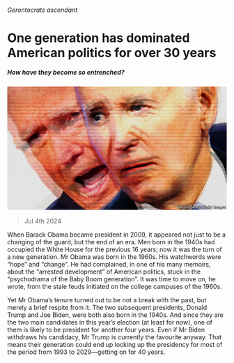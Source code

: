 ###### Gerontocrats ascendant

# One generation has dominated American politics for over 30 years 

##### How have they become so entrenched? 

![image](images/20240706_FBD003.jpg) 

> Jul 4th 2024 

When Barack Obama became president in 2009, it appeared not just to be a changing of the guard, but the end of an era. Men born in the 1940s had occupied the White House for the previous 16 years; now it was the turn of a new generation. Mr Obama was born in the 1960s. His watchwords were “hope” and “change”. He had complained, in one of his many memoirs, about the “arrested development” of American politics, stuck in the “psychodrama of the Baby Boom generation”. It was time to move on, he wrote, from the stale feuds initiated on the college campuses of the 1960s.

Yet Mr Obama’s tenure turned out to be not a break with the past, but merely a brief respite from it. The two subsequent presidents, Donald Trump and Joe Biden, were both also born in the 1940s. And since they are the two main candidates in this year’s election (at least for now), one of them is likely to be president for another four years. Even if Mr Biden withdraws his candidacy, Mr Trump is currently the favourite anyway. That means their generation could end up locking up the presidency for most of the period from 1993 to 2029—getting on for 40 years.

